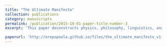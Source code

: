```yaml
---
title: "The Ultimate Manifesto"
collection: publications
category: manuscripts
permalink: /publication/2015-10-01-paper-title-number-3
excerpt: 'This paper deconstructs physics, philosophy, linguistics, and therapy and comes to some radical, but interesting solutions'

paperurl: 'http://orepopoola.github.io/files/the_ultimate_manifesto_v1-2.pdf'
---
```

